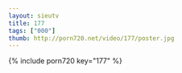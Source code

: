 ```yaml
--- 
layout: sieutv
title: 177
tags: ["000"]
thumb: http://porn720.net/video/177/poster.jpg
---
```

{% include porn720 key="177" %} 
